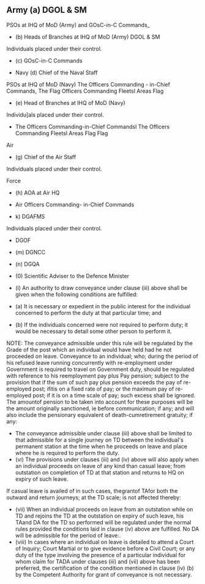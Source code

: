## Army (a) DGOL &amp; SM

PSOs at IHQ of MoD (Army) and GOsC-in-C Commands\_

- (b) Heads of Branches at IHQ of MoD (Army) DGOL &amp; SM

Individuals placed under their control.

- (c) GOsC-in-C Commands

- Navy (d) Chief of the Naval Staff

PSOs at IHQ of MoD (Navy) The Officers Commanding - in-Chief Commands, The Flag Officers Commanding Fleetsl Areas Flag

- (e) Head of Branches at IHQ of MoD (Navy)

Individu]als placed under their control.

- The Officers Commanding-in-Chief Commandsl The Officers Commanding Fleetsl Areas Flag Flag

Air

- (g) Chief of the Air Staff

Individuals placed under their control.

Force

- (h) AOA at Air HQ

- Air Officers Commanding- in-Chief Commands

- k) DGAFMS

Individuals placed under their control.

- DGOF

- (m) DGNCC

- (n) DGQA

- (0) Scientific Adviser to the Defence Minister

- (i) An authority to draw conveyance under clause (iii) above shall be given when the following conditions are fulfilled:
- (a) It is necessary or expedient in the public interest for the individual concerned to perform the duty at that particular time; and
- (b) If the individuals concerned were not required to perform duty; it would be necessary to detail some other person to perform it.

NOTE: The conveyance admissible under this rule will be regulated by the Grade of the post which an individual would have held had he not proceeded on leave. Conveyance to an individual; who; during the period of his refused leave running concurrently with re-employment under Government is required to travel on Government duty, should be regulated with reference to his reemployment pay plus Pay pension; subject to the provision that if the sum of such pay plus pension exceeds the pay of re-employed post; ifitis on a fixed rate of pay; or the maximum pay of re-employed post; if it is on a time scale of pay; such excess shall be ignored. The amountof pension to be taken into account for these purposes will be the amount originally sanctioned, ie before communication; if any; and will also include the pensionary equivalent of death-cumretirement gratuity; if any:

- The conveyance admissible under clause (iii) above shall be limited to that admissible for a single journey on TD between the individual's permanent station at the time when he proceeds on leave and place where he is required to perform the duty.
- (vi) The provisions under clauses (iii) and (iv) above will also apply when an individual proceeds on leave of any kind than casual leave; from outstation on completion of TD at that station and returns to HQ on expiry of such leave.

If casual leave is availed of in such cases, thegrantof TAfor both the outward and return journeys; at the TD scale; is not affected thereby:

- (vii) When an individual proceeds on leave from an outstation while on TD and rejoins the TD at the outstation on expiry of such leave, his TAand DA for the TD so performed will be regulated under the normal rules provided the conditions laid in clause (iv) above are fulfilled. No DA will be admissible for the period of leave:.
- (viii) In cases where an individual on leave is detailed to attend a Court of Inquiry; Court Martial or to give evidence before a Civil Court; or any duty of the type involving the presence of a particular individual for whom claim for TADA under clauses (iii) and (vii) above has been preferred, the certification of the condition mentioned in clause (iv) (b) by the Competent Authority for grant of conveyance is not necessary.
